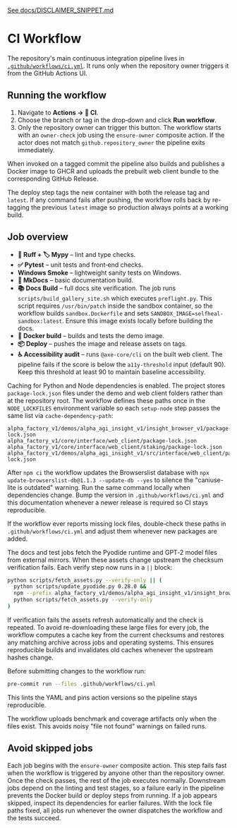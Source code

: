 [See docs/DISCLAIMER_SNIPPET.md](DISCLAIMER_SNIPPET.md)

# CI Workflow

The repository's main continuous integration pipeline lives in
[`.github/workflows/ci.yml`](../.github/workflows/ci.yml). It runs only when the
repository owner triggers it from the GitHub Actions UI.

## Running the workflow

1. Navigate to **Actions → 🚀 CI**.
2. Choose the branch or tag in the drop‑down and click **Run workflow**.
3. Only the repository owner can trigger this button. The workflow starts with
   an `owner-check` job using the `ensure-owner` composite action. If the actor
   does not match `github.repository_owner` the pipeline exits immediately.

When invoked on a tagged commit the pipeline also builds and publishes a Docker
image to GHCR and uploads the prebuilt web client bundle to the corresponding
GitHub Release.

The deploy step tags the new container with both the release tag and `latest`.
If any command fails after pushing, the workflow rolls back by re-tagging the
previous `latest` image so production always points at a working build.

## Job overview

- **🧹 Ruff + 🏷️ Mypy** – lint and type checks.
- **✅ Pytest** – unit tests and front‑end checks.
- **Windows Smoke** – lightweight sanity tests on Windows.
- **📜 MkDocs** – basic documentation build.
- **📚 Docs Build** – full docs site verification. The job runs
  `scripts/build_gallery_site.sh` which executes `preflight.py`. This
  script requires `/usr/bin/patch` inside the sandbox container, so the
  workflow builds `sandbox.Dockerfile` and sets `SANDBOX_IMAGE=selfheal-sandbox:latest`.
  Ensure this image exists locally before building the docs.
- **🐳 Docker build** – builds and tests the demo image.
- **📦 Deploy** – pushes the image and release assets on tags.
- **♿ Accessibility audit** – runs `@axe-core/cli` on the built web client. The
  pipeline fails if the score is below the `a11y-threshold` input (default 90).
  Keep this threshold at least 90 to maintain baseline accessibility.

Caching for Python and Node dependencies is enabled. The project stores
`package-lock.json` files under the demo and web client folders rather than at
 the repository root. The workflow defines these paths once in the
`NODE_LOCKFILES` environment variable so each `setup-node` step
passes the same list via `cache-dependency-path`:

```
alpha_factory_v1/demos/alpha_agi_insight_v1/insight_browser_v1/package-lock.json
alpha_factory_v1/core/interface/web_client/package-lock.json
alpha_factory_v1/core/interface/web_client/staking/package-lock.json
alpha_factory_v1/demos/alpha_agi_insight_v1/src/interface/web_client/package-lock.json
```

After `npm ci` the workflow updates the Browserslist database with
`npx update-browserslist-db@1.1.3 --update-db --yes` to silence the
"caniuse-lite is outdated" warning. Run the same command locally when
dependencies change. Bump the version in `.github/workflows/ci.yml` and this
documentation whenever a newer release is required so CI stays reproducible.

If the workflow ever reports missing lock files, double‑check these paths
in `.github/workflows/ci.yml` and adjust them whenever new packages are added.

The docs and test jobs fetch the Pyodide runtime and GPT‑2 model files from
external mirrors. When these assets change upstream the checksum verification
fails. Each verify step now runs in a `||` block:

```bash
python scripts/fetch_assets.py --verify-only || (
  python scripts/update_pyodide.py 0.28.0 &&
  npm --prefix alpha_factory_v1/demos/alpha_agi_insight_v1/insight_browser_v1 run fetch-assets &&
  python scripts/fetch_assets.py --verify-only
)
```

If verification fails the assets refresh automatically and the check is
repeated. To avoid re-downloading these large files for every job, the workflow
computes a cache key from the current checksums and restores any matching
archive across jobs and operating systems. This ensures reproducible builds and
invalidates old caches whenever the upstream hashes change.

Before submitting changes to the workflow run:

```bash
pre-commit run --files .github/workflows/ci.yml
```

This lints the YAML and pins action versions so the pipeline stays reproducible.

The workflow uploads benchmark and coverage artifacts only when the files exist. This avoids noisy "file not found" warnings on failed runs.

## Avoid skipped jobs

Each job begins with the `ensure-owner` composite action. This step fails fast
when the workflow is triggered by anyone other than the repository owner. Once
the check passes, the rest of the job executes normally. Downstream jobs depend
on the linting and test stages, so a failure early in the pipeline prevents the
Docker build or deploy steps from running. If a job appears skipped, inspect its
dependencies for earlier failures. With the lock file paths fixed, all jobs run
whenever the owner dispatches the workflow and the tests succeed.
